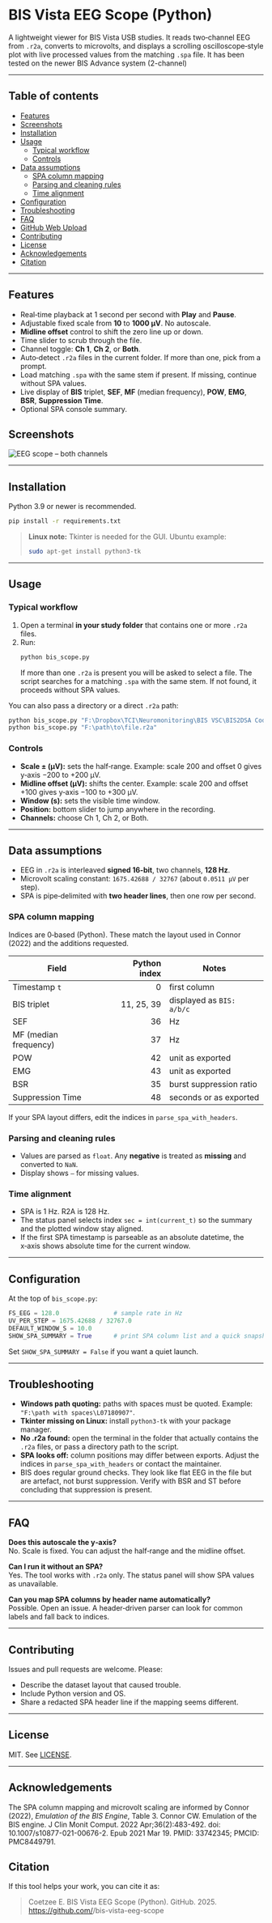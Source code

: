 # BIS Vista EEG Scope (Python)

A lightweight viewer for BIS Vista USB studies. It reads two‑channel EEG from `.r2a`, converts to microvolts, and displays a scrolling oscilloscope‑style plot with live processed values from the matching `.spa` file.
It has been tested on the newer BIS Advance system (2-channel)

---

## Table of contents
- [Features](#features)
- [Screenshots](#screenshots)
- [Installation](#installation)
- [Usage](#usage)
  - [Typical workflow](#typical-workflow)
  - [Controls](#controls)
- [Data assumptions](#data-assumptions)
  - [SPA column mapping](#spa-column-mapping)
  - [Parsing and cleaning rules](#parsing-and-cleaning-rules)
  - [Time alignment](#time-alignment)
- [Configuration](#configuration)
- [Troubleshooting](#troubleshooting)
- [FAQ](#faq)
- [GitHub Web Upload](#github-web-upload)
- [Contributing](#contributing)
- [License](#license)
- [Acknowledgements](#acknowledgements)
- [Citation](#citation)

---

## Features
- Real‑time playback at 1 second per second with **Play** and **Pause**.
- Adjustable fixed scale from **10** to **1000 µV**. No autoscale.
- **Midline offset** control to shift the zero line up or down.
- Time slider to scrub through the file.
- Channel toggle: **Ch 1**, **Ch 2**, or **Both**.
- Auto‑detect `.r2a` files in the current folder. If more than one, pick from a prompt.
- Load matching `.spa` with the same stem if present. If missing, continue without SPA values.
- Live display of **BIS** triplet, **SEF**, **MF** (median frequency), **POW**, **EMG**, **BSR**, **Suppression Time**.
- Optional SPA console summary.

## Screenshots
![EEG scope – both channels](screen_shot.png)

---

## Installation

Python 3.9 or newer is recommended.

```bash
pip install -r requirements.txt
```

> **Linux note:** Tkinter is needed for the GUI.
> Ubuntu example:
> ```bash
> sudo apt-get install python3-tk
> ```

---

## Usage

### Typical workflow
1. Open a terminal **in your study folder** that contains one or more `.r2a` files.
2. Run:
   ```bash
   python bis_scope.py
   ```
   If more than one `.r2a` is present you will be asked to select a file. The script searches for a matching `.spa` with the same stem. If not found, it proceeds without SPA values.

You can also pass a directory or a direct `.r2a` path:
```bash
python bis_scope.py "F:\Dropbox\TCI\Neuromonitoring\BIS VSC\BIS2DSA Code\L07180907"
python bis_scope.py "F:\path\to\file.r2a"
```

### Controls
- **Scale ± (µV):** sets the half‑range. Example: scale 200 and offset 0 gives y‑axis −200 to +200 µV.
- **Midline offset (µV):** shifts the center. Example: scale 200 and offset +100 gives y‑axis −100 to +300 µV.
- **Window (s):** sets the visible time window.
- **Position:** bottom slider to jump anywhere in the recording.
- **Channels:** choose Ch 1, Ch 2, or Both.

---

## Data assumptions

- EEG in `.r2a` is interleaved **signed 16‑bit**, two channels, **128 Hz**.
- Microvolt scaling constant: `1675.42688 / 32767` (about `0.0511 µV` per step).
- SPA is pipe‑delimited with **two header lines**, then one row per second.

### SPA column mapping
Indices are 0‑based (Python). These match the layout used in Connor (2022) and the additions requested.

| Field | Python index | Notes |
|------|--------------:|------|
| Timestamp `t` | 0 | first column |
| BIS triplet | 11, 25, 39 | displayed as `BIS: a/b/c` |
| SEF | 36 | Hz |
| MF (median frequency) | 37 | Hz |
| POW | 42 | unit as exported |
| EMG | 43 | unit as exported |
| BSR | 35 | burst suppression ratio |
| Suppression Time | 48 | seconds or as exported |

If your SPA layout differs, edit the indices in `parse_spa_with_headers`.

### Parsing and cleaning rules
- Values are parsed as `float`. Any **negative** is treated as **missing** and converted to `NaN`.
- Display shows `—` for missing values.

### Time alignment
- SPA is 1 Hz. R2A is 128 Hz.
- The status panel selects index `sec = int(current_t)` so the summary and the plotted window stay aligned.
- If the first SPA timestamp is parseable as an absolute datetime, the x‑axis shows absolute time for the current window.

---

## Configuration

At the top of `bis_scope.py`:

```python
FS_EEG = 128.0               # sample rate in Hz
UV_PER_STEP = 1675.42688 / 32767.0
DEFAULT_WINDOW_S = 10.0
SHOW_SPA_SUMMARY = True      # print SPA column list and a quick snapshot in the console
```

Set `SHOW_SPA_SUMMARY = False` if you want a quiet launch.

---

## Troubleshooting

- **Windows path quoting:** paths with spaces must be quoted. Example: `"F:\path with spaces\L07180907"`.
- **Tkinter missing on Linux:** install `python3-tk` with your package manager.
- **No .r2a found:** open the terminal in the folder that actually contains the `.r2a` files, or pass a directory path to the script.
- **SPA looks off:** column positions may differ between exports. Adjust the indices in `parse_spa_with_headers` or contact the maintainer.
- BIS does regular ground checks. They look like flat EEG in the file but are artefact, not burst suppression. Verify with BSR and ST before concluding that suppression is present.

---

## FAQ

**Does this autoscale the y‑axis?**  
No. Scale is fixed. You can adjust the half‑range and the midline offset.

**Can I run it without an SPA?**  
Yes. The tool works with `.r2a` only. The status panel will show SPA values as unavailable.

**Can you map SPA columns by header name automatically?**  
Possible. Open an issue. A header‑driven parser can look for common labels and fall back to indices.

---

## Contributing
Issues and pull requests are welcome. Please:
- Describe the dataset layout that caused trouble.
- Include Python version and OS.
- Share a redacted SPA header line if the mapping seems different.

---

## License
MIT. See [LICENSE](LICENSE).

---

## Acknowledgements
The SPA column mapping and microvolt scaling are informed by Connor (2022), *Emulation of the BIS Engine*, Table 3.
Connor CW. Emulation of the BIS engine. J Clin Monit Comput. 2022 Apr;36(2):483-492. doi: 10.1007/s10877-021-00676-2. Epub 2021 Mar 19. PMID: 33742345; PMCID: PMC8449791.

## Citation
If this tool helps your work, you can cite it as:
> Coetzee E. BIS Vista EEG Scope (Python). GitHub. 2025. https://github.com/<your-user>/bis-vista-eeg-scope
